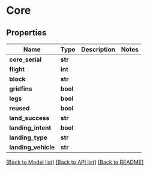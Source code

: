 # Core

## Properties
Name | Type | Description | Notes
------------ | ------------- | ------------- | -------------
**core_serial** | **str** |  | 
**flight** | **int** |  | 
**block** | **str** |  | 
**gridfins** | **bool** |  | 
**legs** | **bool** |  | 
**reused** | **bool** |  | 
**land_success** | **str** |  | 
**landing_intent** | **bool** |  | 
**landing_type** | **str** |  | 
**landing_vehicle** | **str** |  | 

[[Back to Model list]](../README.md#documentation-for-models) [[Back to API list]](../README.md#documentation-for-api-endpoints) [[Back to README]](../README.md)


